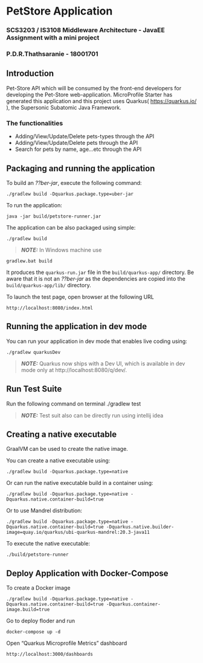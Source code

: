 # PetStore Application
### SCS3203 / IS3108 Middleware Architecture - JavaEE Assignment with a mini project
### P.D.R.Thathsaranie - 18001701


## Introduction
Pet-Store API which will be consumed by the front-end developers for developing the Pet-Store web-application.
MicroProfile Starter has generated this application and this project uses Quarkus( https://quarkus.io/ ), the Supersonic Subatomic Java Framework.


### The functionalities

- Adding/View/Update/Delete pets-types through the API
- Adding/View/Update/Delete pets through the API
- Search for pets by name, age...etc through the API


## Packaging and running the application

To build an _??ber-jar_, execute the following command:

    ./gradlew build -Dquarkus.package.type=uber-jar

To run the application:

    java -jar build/petstore-runner.jar

The application can be also packaged using simple:

    ./gradlew build
    
> **_NOTE:_** In Windows machine use 

    gradlew.bat build

It produces the `quarkus-run.jar` file in the `build/quarkus-app/` directory.
Be aware that it is not an _??ber-jar_ as the dependencies are copied into the `build/quarkus-app/lib/` directory.

To launch the test page, open browser at the following URL

    http://localhost:8080/index.html

## Running the application in dev mode

You can run your application in dev mode that enables live coding using:

    ./gradlew quarkusDev

> **_NOTE:_**  Quarkus now ships with a Dev UI, which is available in dev mode only at http://localhost:8080/q/dev/.

## Run Test Suite

Run the following command on terminal 
    ./gradlew test

> **_NOTE:_** Test suit also can be directly run using intellij idea 

## Creating a native executable

GraalVM can be used to create the native image.

You can create a native executable using:

    ./gradlew build -Dquarkus.package.type=native

Or can run the native executable build in a container using:

    ./gradlew build -Dquarkus.package.type=native -Dquarkus.native.container-build=true

Or to use Mandrel distribution:

    ./gradlew build -Dquarkus.package.type=native -Dquarkus.native.container-build=true -Dquarkus.native.builder-image=quay.io/quarkus/ubi-quarkus-mandrel:20.3-java11

To execute the native executable:

    ./build/petstore-runner


## Deploy Application with Docker-Compose

To create a Docker image

    ./gradlew build -Dquarkus.package.type=native -Dquarkus.native.container-build=true -Dquarkus.container-image.build=true

Go to deploy floder and run

    docker-compose up -d

Open “Quarkus Microprofile Metrics” dashboard

    http://localhost:3000/dashboards
